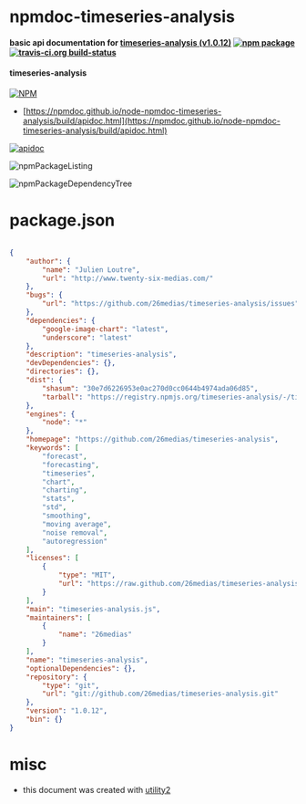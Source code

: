 # npmdoc-timeseries-analysis

#### basic api documentation for  [timeseries-analysis (v1.0.12)](https://github.com/26medias/timeseries-analysis)  [![npm package](https://img.shields.io/npm/v/npmdoc-timeseries-analysis.svg?style=flat-square)](https://www.npmjs.org/package/npmdoc-timeseries-analysis) [![travis-ci.org build-status](https://api.travis-ci.org/npmdoc/node-npmdoc-timeseries-analysis.svg)](https://travis-ci.org/npmdoc/node-npmdoc-timeseries-analysis)

#### timeseries-analysis

[![NPM](https://nodei.co/npm/timeseries-analysis.png?downloads=true&downloadRank=true&stars=true)](https://www.npmjs.com/package/timeseries-analysis)

- [https://npmdoc.github.io/node-npmdoc-timeseries-analysis/build/apidoc.html](https://npmdoc.github.io/node-npmdoc-timeseries-analysis/build/apidoc.html)

[![apidoc](https://npmdoc.github.io/node-npmdoc-timeseries-analysis/build/screenCapture.buildCi.browser.%252Ftmp%252Fbuild%252Fapidoc.html.png)](https://npmdoc.github.io/node-npmdoc-timeseries-analysis/build/apidoc.html)

![npmPackageListing](https://npmdoc.github.io/node-npmdoc-timeseries-analysis/build/screenCapture.npmPackageListing.svg)

![npmPackageDependencyTree](https://npmdoc.github.io/node-npmdoc-timeseries-analysis/build/screenCapture.npmPackageDependencyTree.svg)



# package.json

```json

{
    "author": {
        "name": "Julien Loutre",
        "url": "http://www.twenty-six-medias.com/"
    },
    "bugs": {
        "url": "https://github.com/26medias/timeseries-analysis/issues"
    },
    "dependencies": {
        "google-image-chart": "latest",
        "underscore": "latest"
    },
    "description": "timeseries-analysis",
    "devDependencies": {},
    "directories": {},
    "dist": {
        "shasum": "30e7d6226953e0ac270d0cc0644b4974ada06d85",
        "tarball": "https://registry.npmjs.org/timeseries-analysis/-/timeseries-analysis-1.0.12.tgz"
    },
    "engines": {
        "node": "*"
    },
    "homepage": "https://github.com/26medias/timeseries-analysis",
    "keywords": [
        "forecast",
        "forecasting",
        "timeseries",
        "chart",
        "charting",
        "stats",
        "std",
        "smoothing",
        "moving average",
        "noise removal",
        "autoregression"
    ],
    "licenses": [
        {
            "type": "MIT",
            "url": "https://raw.github.com/26medias/timeseries-analysis/master/LICENSE"
        }
    ],
    "main": "timeseries-analysis.js",
    "maintainers": [
        {
            "name": "26medias"
        }
    ],
    "name": "timeseries-analysis",
    "optionalDependencies": {},
    "repository": {
        "type": "git",
        "url": "git://github.com/26medias/timeseries-analysis.git"
    },
    "version": "1.0.12",
    "bin": {}
}
```



# misc
- this document was created with [utility2](https://github.com/kaizhu256/node-utility2)
